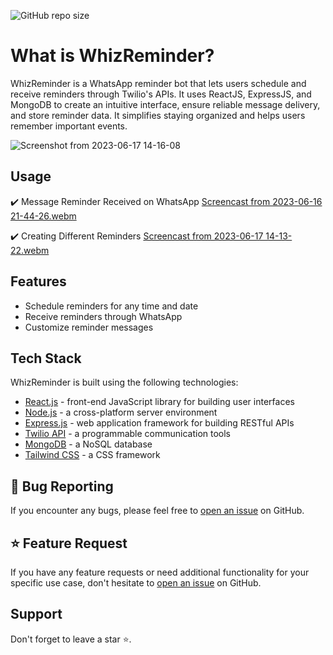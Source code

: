 ![GitHub repo size](https://img.shields.io/github/repo-size/VipinDevelops/WhizReminder)

# What is WhizReminder?

WhizReminder is a WhatsApp reminder bot that lets users schedule and receive reminders through Twilio's APIs. It uses ReactJS, ExpressJS, and MongoDB to create an intuitive interface, ensure reliable message delivery, and store reminder data. It simplifies staying organized and helps users remember important events.



![Screenshot from 2023-06-17 14-16-08](https://github.com/VipinDevelops/WhizReminder/assets/99081689/c5394279-1aa7-47a7-b51f-382b02c117ee)

## Usage 
✔️ Message Reminder Received on WhatsApp
[Screencast from 2023-06-16 21-44-26.webm](https://github.com/VipinDevelops/WhizReminder/assets/99081689/91d06525-291b-4219-8f34-fb3a8dc5b19d)


✔️ Creating Different Reminders
[Screencast from 2023-06-17 14-13-22.webm](https://github.com/VipinDevelops/WhizReminder/assets/99081689/5931204d-ea15-444f-8d62-d470156333d5)


## Features 
- Schedule reminders for any time and date
- Receive reminders through WhatsApp
- Customize reminder messages


## Tech Stack

WhizReminder is built using the following technologies:

- [React.js](https://react.dev/) - front-end JavaScript library for building user interfaces 
- [Node.js](https://nodejs.org/)  - a cross-platform server environment
- [Express.js](https://expressjs.com/) -  web application framework for building RESTful APIs
- [Twilio API]() - a programmable communication tools 
- [MongoDB](https://www.mongodb.com/) - a NoSQL database
- [Tailwind CSS](https://getbootstrap.com/) - a CSS framework      

<!-- ## Quickstart -->


## 🐛 Bug Reporting

If you encounter any bugs, please feel free to [open an issue](https://github.com/VipinDevelops/WhizReminder/issues) on GitHub.

## ⭐ Feature Request

If you have any feature requests or need additional functionality for your specific use case, don't hesitate to [open an issue](https://github.com/VipinDevelops/WhizReminder/issues) on GitHub.



## Support

Don't forget to leave a star ⭐️.
